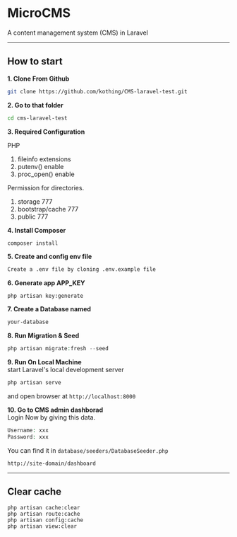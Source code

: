 # MicroCMS
A content management system (CMS) in Laravel

---

## How to start

**1. Clone From Github**
```bash
git clone https://github.com/kothing/CMS-laravel-test.git
```

**2. Go to that folder**
```bash
cd cms-laravel-test
```

**3. Required Configuration**

PHP  
1. fileinfo extensions
1. putenv() enable
1. proc_open() enable

Permission for directories. 
1. storage 777
1. bootstrap/cache 777
1. public 777

**4. Install Composer**
```php
composer install
```

**5. Create and config env file**
```bash
Create a .env file by cloning .env.example file
```

**6. Generate app APP_KEY**
```
php artisan key:generate
```

**7. Create a Database named**
```bash
your-database
```

**8. Run Migration & Seed**
```php
php artisan migrate:fresh --seed
```

**9. Run On Local Machine**  
start Laravel's local development server
```bash
php artisan serve
```
and open browser at `http://localhost:8000`


**10. Go to CMS admin dashborad**  
Login Now by giving this data.
```php
Username: xxx
Password: xxx
```
You can find it in `database/seeders/DatabaseSeeder.php`

`http://site-domain/dashboard`

---

## Clear cache
```
php artisan cache:clear
php artisan route:cache
php artisan config:cache
php artisan view:clear
```



